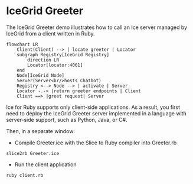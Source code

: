 # IceGrid Greeter

The IceGrid Greeter demo illustrates how to call an Ice server managed by IceGrid from a client written in Ruby.

```mermaid
flowchart LR
    Client(Client) --> | locate greeter | Locator
    subgraph Registry[IceGrid Registry]
        direction LR
        Locator[locator:4061]
    end
    Node[IceGrid Node]
    Server(Server<br/>hosts Chatbot)
    Registry <--> Node --> | activate | Server
    Locator -.-> |return greeter endpoints | Client
    Client ==> |greet request| Server
```

Ice for Ruby supports only client-side applications. As a result, you first need to deploy the IceGrid Greeter
server implemented in a language with server-side support, such as Python, Java, or C#.

Then, in a separate window:

- Compile Greeter.ice with the Slice to Ruby compiler into Greeter.rb

```shell
slice2rb Greeter.ice
```

- Run the client application

```shell
ruby client.rb
```
